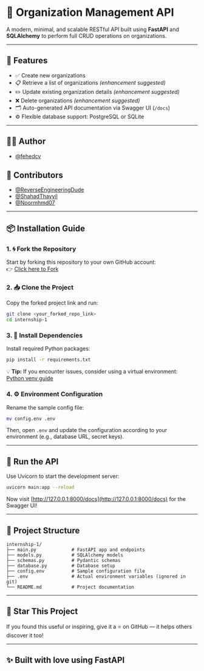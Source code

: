 # 🏢 Organization Management API

A modern, minimal, and scalable RESTful API built using **FastAPI** and **SQLAlchemy** to perform full CRUD operations on organizations.

---

## 🚀 Features

- ✅ Create new organizations
- 📋 Retrieve a list of organizations *(enhancement suggested)*
- ✏️ Update existing organization details *(enhancement suggested)*
- ❌ Delete organizations *(enhancement suggested)*
- 🗂️ Auto-generated API documentation via Swagger UI (`/docs`)
- ⚙️ Flexible database support: PostgreSQL or SQLite

---

## 👨‍💻 Author

- [@fehedcv](https://github.com/fehedcv)

## 🤝 Contributors

- [@ReverseEngineeringDude](https://github.com/ReverseEngineeringDude)
- [@ShahadThayyil](https://github.com/ShahadThayyil)
- [@Noormhmd07](https://github.com/Noormhmd07)

---

## 📦 Installation Guide

### 1. 🌀 Fork the Repository

Start by forking this repository to your own GitHub account:  
👉 [Click here to Fork](https://github.com/fehedcv/internship-1/fork)

### 2. 📥 Clone the Project

Copy the forked project link and run:

```bash
git clone <your_forked_repo_link>
cd internship-1
```

### 3. 🔧 Install Dependencies

Install required Python packages:

```bash
pip install -r requirements.txt
```

💡 **Tip:** If you encounter issues, consider using a virtual environment:  
[Python venv guide](https://docs.python.org/3/library/venv.html#module-venv)

### 4. ⚙️ Environment Configuration

Rename the sample config file:

```bash
mv config.env .env
```

Then, open `.env` and update the configuration according to your environment (e.g., database URL, secret keys).

---

## 🚀 Run the API

Use Uvicorn to start the development server:

```bash
uvicorn main:app --reload
```

Now visit [http://127.0.0.1:8000/docs](http://127.0.0.1:8000/docs) for the Swagger UI!

---

## 📌 Project Structure

```
internship-1/
├── main.py             # FastAPI app and endpoints
├── models.py           # SQLAlchemy models
├── schemas.py          # Pydantic schemas
├── database.py         # Database setup
├── config.env          # Sample configuration file
├── .env                # Actual environment variables (ignored in git)
└── README.md           # Project documentation
```

---

## 🌟 Star This Project

If you found this useful or inspiring, give it a ⭐ on GitHub — it helps others discover it too!

---

## ✨ Built with love using FastAPI